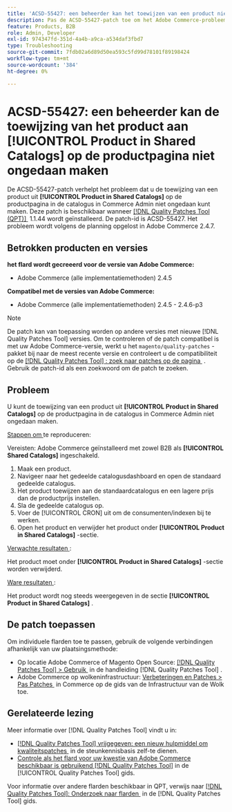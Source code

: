 ```yaml
---
title: 'ACSD-55427: een beheerder kan het toewijzen van een product niet ongedaan maken via **[!UICONTROL Product in Shared Catalogs]** op de productpagina'
description: Pas de ACSD-55427-patch toe om het Adobe Commerce-probleem op te lossen waarbij de toewijzing van een product niet ongedaan kan worden gemaakt vanaf **[!UICONTROL Product in Shared Catalogs]**.
feature: Products, B2B
role: Admin, Developer
exl-id: 974347fd-351d-4a4b-a9ca-a534daf3fbd7
type: Troubleshooting
source-git-commit: 7fdb02a6d89d50ea593c5fd99d78101f89198424
workflow-type: tm+mt
source-wordcount: '384'
ht-degree: 0%

---
```


# ACSD-55427: een beheerder kan de toewijzing van het product aan **[!UICONTROL Product in Shared Catalogs]** op de productpagina niet ongedaan maken

De ACSD-55427-patch verhelpt het probleem dat u de toewijzing van een product uit **[!UICONTROL Product in Shared Catalogs]** op de productpagina in de catalogus in Commerce Admin niet ongedaan kunt maken. Deze patch is beschikbaar wanneer [[!DNL Quality Patches Tool (QPT)] &#x200B;](https://experienceleague.adobe.com/nl/docs/commerce-operations/tools/quality-patches-tool/quality-patches-tool-to-self-serve-quality-patches) 1.1.44 wordt geïnstalleerd. De patch-id is ACSD-55427. Het probleem wordt volgens de planning opgelost in Adobe Commerce 2.4.7.

## Betrokken producten en versies

**het flard wordt gecreeerd voor de versie van Adobe Commerce:**

* Adobe Commerce (alle implementatiemethoden) 2.4.5

**Compatibel met de versies van Adobe Commerce:**

* Adobe Commerce (alle implementatiemethoden) 2.4.5 - 2.4.6-p3

>[!NOTE]
>
>De patch kan van toepassing worden op andere versies met nieuwe [!DNL Quality Patches Tool] versies. Om te controleren of de patch compatibel is met uw Adobe Commerce-versie, werkt u het `magento/quality-patches` -pakket bij naar de meest recente versie en controleert u de compatibiliteit op de [[!DNL Quality Patches Tool] : zoek naar patches op de pagina &#x200B;](https://experienceleague.adobe.com/tools/commerce-quality-patches/index.html?lang=nl-NL) . Gebruik de patch-id als een zoekwoord om de patch te zoeken.

## Probleem

U kunt de toewijzing van een product uit **[!UICONTROL Product in Shared Catalogs]** op de productpagina in de catalogus in Commerce Admin niet ongedaan maken.

<u> Stappen om </u> te reproduceren:

Vereisten: Adobe Commerce geïnstalleerd met zowel B2B als **[!UICONTROL Shared Catalogs]** ingeschakeld.
1. Maak een product.
1. Navigeer naar het gedeelde catalogusdashboard en open de standaard gedeelde catalogus.
1. Het product toewijzen aan de standaardcatalogus en een lagere prijs dan de productprijs instellen.
1. Sla de gedeelde catalogus op.
1. Voer de [!UICONTROL CRON] uit om de consumenten/indexen bij te werken.
1. Open het product en verwijder het product onder **[!UICONTROL Product in Shared Catalogs]** -sectie.

<u> Verwachte resultaten </u>:

Het product moet onder **[!UICONTROL Product in Shared Catalogs]** -sectie worden verwijderd.

<u> Ware resultaten </u>:

Het product wordt nog steeds weergegeven in de sectie **[!UICONTROL Product in Shared Catalogs]** .

## De patch toepassen

Om individuele flarden toe te passen, gebruik de volgende verbindingen afhankelijk van uw plaatsingsmethode:

* Op locatie Adobe Commerce of Magento Open Source: [[!DNL Quality Patches Tool] > Gebruik &#x200B;](/help/tools/quality-patches-tool/usage.md) in de handleiding [!DNL Quality Patches Tool] .
* Adobe Commerce op wolkeninfrastructuur: [&#x200B; Verbeteringen en Patches > Pas Patches &#x200B;](https://experienceleague.adobe.com/docs/commerce-cloud-service/user-guide/develop/upgrade/apply-patches.html?lang=nl-NL) in Commerce op de gids van de Infrastructuur van de Wolk toe.

## Gerelateerde lezing

Meer informatie over [!DNL Quality Patches Tool] vindt u in:

* [[!DNL Quality Patches Tool]  vrijgegeven: een nieuw hulpmiddel om kwaliteitspatches &#x200B;](https://experienceleague.adobe.com/nl/docs/commerce-operations/tools/quality-patches-tool/quality-patches-tool-to-self-serve-quality-patches) in de steunkennisbasis zelf-te dienen.
* [&#x200B; Controle als het flard voor uw kwestie van Adobe Commerce beschikbaar is gebruikend  [!DNL Quality Patches Tool]](/help/tools/quality-patches-tool/patches-available-in-qpt/check-patch-for-magento-issue-with-magento-quality-patches.md) in de [!UICONTROL Quality Patches Tool] gids.


Voor informatie over andere flarden beschikbaar in QPT, verwijs naar [[!DNL Quality Patches Tool]: Onderzoek naar flarden &#x200B;](https://experienceleague.adobe.com/tools/commerce-quality-patches/index.html?lang=nl-NL) in de [!DNL Quality Patches Tool] gids.
